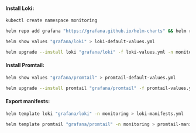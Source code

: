 #### Install Loki:
```bash
kubectl create namespace monitoring
```
```bash
helm repo add grafana "https://grafana.github.io/helm-charts" && helm repo update
```
```bash
helm show values "grafana/loki" > loki-default-values.yml
```
```bash
helm upgrade --install loki "grafana/loki" -f loki-values.yml -n monitoring
```

#### Install Promtail:
```bash
helm show values "grafana/promtail" > promtail-default-values.yml
```
```bash
helm upgrade --install promtail "grafana/promtail" -f promtail-values.yaml -n monitoring
```

#### Export manifests:
```bash
helm template loki "grafana/loki" -n monitoring > loki-manifests.yml
```
```bash
helm template promtail "grafana/promtail" -n monitoring > promtail-manifests.yml
```
